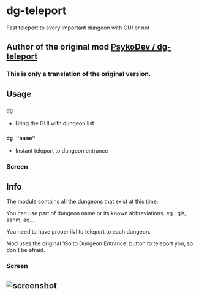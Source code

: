 # dg-teleport
Fast teleport to every important dungeon with GUI or not

## Author of the original mod [PsykoDev / dg-teleport](https://github.com/PsykoDev/dg-teleport)
### This is only a translation of the original version.

## Usage
### `dg`
- Bring the GUI with dungeon list
### `dg "name"`
- Instant teleport to dungeon entrance

### Screen

## Info
The module contains all the dungeons that exist at this time.

You can use part of dungeon name or its known abbreviations. eg.: gls, aahm, aq...

You need to have proper ilvl to teleport to each dungeon.

Mod uses the original 'Go to Dungeon Entrance' button to teleport you, so don't be afraid.

### Screen
![screenshot](https://i.imgur.com/HIv4JwA.png)
---

